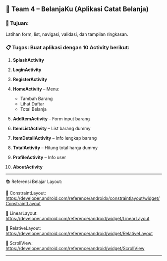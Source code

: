 ## 👥 **Team 4 – BelanjaKu (Aplikasi Catat Belanja)**

### 🎯 Tujuan:

Latihan form, list, navigasi, validasi, dan tampilan ringkasan.

### 📋 Tugas: Buat aplikasi dengan **10 Activity** berikut:

1. **SplashActivity**
2. **LoginActivity**
3. **RegisterActivity**
4. **HomeActivity** – Menu:

   - Tambah Barang
   - Lihat Daftar
   - Total Belanja

5. **AddItemActivity** – Form input barang
6. **ItemListActivity** – List barang dummy
7. **ItemDetailActivity** – Info lengkap barang
8. **TotalActivity** – Hitung total harga dummy
9. **ProfileActivity** – Info user
10. **AboutActivity**

---

📚 Referensi Belajar Layout:

📐 ConstraintLayout: https://developer.android.com/reference/androidx/constraintlayout/widget/ConstraintLayout

📏 LinearLayout: https://developer.android.com/reference/android/widget/LinearLayout

📍 RelativeLayout: https://developer.android.com/reference/android/widget/RelativeLayout

📜 ScrollView: https://developer.android.com/reference/android/widget/ScrollView

---
